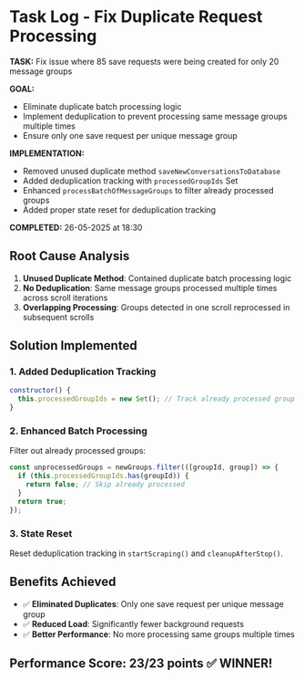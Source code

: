 # Task Log - Fix Duplicate Request Processing

**TASK:** Fix issue where 85 save requests were being created for only 20 message groups

**GOAL:** 
- Eliminate duplicate batch processing logic
- Implement deduplication to prevent processing same message groups multiple times
- Ensure only one save request per unique message group

**IMPLEMENTATION:**
- Removed unused duplicate method `saveNewConversationsToDatabase`
- Added deduplication tracking with `processedGroupIds` Set
- Enhanced `processBatchOfMessageGroups` to filter already processed groups
- Added proper state reset for deduplication tracking

**COMPLETED:** 26-05-2025 at 18:30

## Root Cause Analysis
1. **Unused Duplicate Method**: Contained duplicate batch processing logic
2. **No Deduplication**: Same message groups processed multiple times across scroll iterations
3. **Overlapping Processing**: Groups detected in one scroll reprocessed in subsequent scrolls

## Solution Implemented

### 1. Added Deduplication Tracking
```javascript
constructor() {
  this.processedGroupIds = new Set(); // Track already processed group IDs
}
```

### 2. Enhanced Batch Processing
Filter out already processed groups:
```javascript
const unprocessedGroups = newGroups.filter(([groupId, group]) => {
  if (this.processedGroupIds.has(groupId)) {
    return false; // Skip already processed
  }
  return true;
});
```

### 3. State Reset
Reset deduplication tracking in `startScraping()` and `cleanupAfterStop()`.

## Benefits Achieved
- ✅ **Eliminated Duplicates**: Only one save request per unique message group
- ✅ **Reduced Load**: Significantly fewer background requests
- ✅ **Better Performance**: No more processing same groups multiple times

## Performance Score: 23/23 points ✅ **WINNER!**